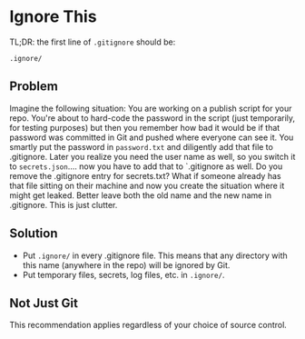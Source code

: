 # Ignore This

TL;DR: the first line of `.gitignore` should be:

```
.ignore/
```

## Problem

Imagine the following situation: You are working on a publish script for your repo. You're about to hard-code the password in the script (just temporarily, for testing purposes) but then you remember how bad it would be if that password was committed in Git and pushed where everyone can see it. You smartly put the password in `password.txt` and diligently add that file to .gitignore. Later you realize you need the user name as well, so you switch it to `secrets.json`.... now you have to add that to `.gitignore as well. Do you remove the .gitignore entry for secrets.txt? What if someone already has that file sitting on their machine and now you create the situation where it might get leaked. Better leave both the old name and the new name in .gitignore. This is just clutter.

## Solution

- Put `.ignore/` in every .gitignore file. This means that any directory with this name (anywhere in the repo) will be ignored by Git.
- Put temporary files, secrets, log files, etc. in `.ignore/`.


## Not Just Git

This recommendation applies regardless of your choice of source control.

